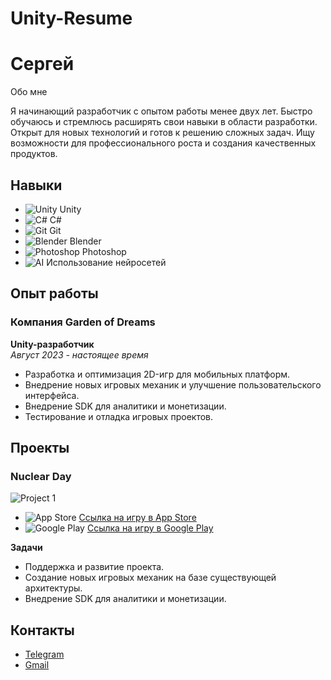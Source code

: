 # Unity-Resume
# Сергей
Обо мне

Я начинающий разработчик с опытом работы менее двух лет. Быстро обучаюсь и стремлюсь расширять свои навыки в области разработки. Открыт для новых технологий и готов к решению сложных задач. Ищу возможности для профессионального роста и создания качественных продуктов.

## Навыки

- ![Unity](https://img.shields.io/badge/-Unity-000?logo=unity&logoColor=white) Unity
- ![C#](https://img.shields.io/badge/-C%23-239120?logo=c-sharp&logoColor=white) C#
- ![Git](https://img.shields.io/badge/-Git-F05032?logo=git&logoColor=white) Git
- ![Blender](https://img.shields.io/badge/-Blender-F5792A?logo=blender&logoColor=white) Blender
- ![Photoshop](https://img.shields.io/badge/-Photoshop-31A8FF?logo=adobe-photoshop&logoColor=white) Photoshop
- ![AI](https://img.shields.io/badge/-AI-FF6F61?logo=ai&logoColor=white) Использование нейросетей

## Опыт работы

### Компания Garden of Dreams

**Unity-разработчик**  
*Август 2023 - настоящее время*

- Разработка и оптимизация 2D-игр для мобильных платформ.
- Внедрение новых игровых механик и улучшение пользовательского интерфейса.
- Внедрение SDK для аналитики и монетизации.
- Тестирование и отладка игровых проектов.

## Проекты

### Nuclear Day

![Project 1](https://play-lh.googleusercontent.com/ZlyKNNb36ujJ86iANzJ6du59lz7Uvm-XzDY6ZkF2be4p0QyW6XwKlF_OE6OynIbmQNI)

- ![App Store](https://img.shields.io/badge/-App%20Store-0D96F6?logo=apple&logoColor=white) [Ссылка на игру в App Store](https://apps.apple.com/ua/app/nuclear-day-survival/id1666266916)
- ![Google Play](https://img.shields.io/badge/-Google%20Play-34A853?logo=google-play&logoColor=white) [Ссылка на игру в Google Play](https://play.google.com/store/apps/details?id=com.Somniumfabri.Nuclearday)

**Задачи**  
- Поддержка и развитие проекта.
- Создание новых игровых механик на базе существующей архитектуры.
- Внедрение SDK для аналитики и монетизации.

## Контакты

- [Telegram](https://t.me/kid_of_satan)
- [Gmail](mailto:kidofsatan2000@gmail.com)

